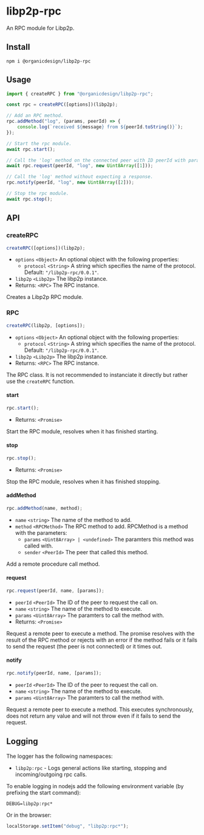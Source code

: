 # libp2p-rpc

An RPC module for Libp2p.

## Install

```
npm i @organicdesign/libp2p-rpc
```

## Usage

```javascript
import { createRPC } from "@organicdesign/libp2p-rpc";

const rpc = createRPC([options])(libp2p);

// Add an RPC method.
rpc.addMethod("log", (params, peerId) => {
	console.log(`received ${message} from ${peerId.toString()}`);
});

// Start the rpc module.
await rpc.start();

// Call the 'log' method on the connected peer with ID peerId with parameter.
await rpc.request(peerId, "log", new Uint8Array([1]));

// Call the 'log' method without expecting a response.
rpc.notify(peerId, "log", new Uint8Array([2]));

// Stop the rpc module.
await rpc.stop();
```

## API

### createRPC

```javascript
createRPC([options])(libp2p);
```

- `options` `<Object>` An optional object with the following properties:
  - `protocol` `<String>` A string which specifies the name of the protocol. Default: `"/libp2p-rpc/0.0.1"`.
- `libp2p` `<Libp2p>` The libp2p instance.
- Returns: `<RPC>` The RPC instance.

Creates a Libp2p RPC module.

### RPC

```javascript
createRPC(libp2p, [options]);
```

- `options` `<Object>` An optional object with the following properties:
  - `protocol` `<String>` A string which specifies the name of the protocol. Default: `"/libp2p-rpc/0.0.1"`.
- `libp2p` `<Libp2p>` The libp2p instance.
- Returns: `<RPC>` The RPC instance.

The RPC class. It is not recommended to instanciate it directly but rather use the `createRPC` function.

#### start

```javascript
rpc.start();
```

- Returns: `<Promise>`

Start the RPC module, resolves when it has finished starting.

#### stop

```javascript
rpc.stop();
```

- Returns: `<Promise>`

Stop the RPC module, resolves when it has finished stopping.

#### addMethod

```javascript
rpc.addMethod(name, method);
```

- `name` `<string>` The name of the method to add.
- `method` `<RPCMethod>` The RPC method to add. RPCMethod is a method with the parameters:
  - `params` `<Uint8Array> | <undefined>` The paramters this method was called with.
  - `sender` `<PeerId>` The peer that called this method.

Add a remote procedure call method.

#### request

```javascript
rpc.request(peerId, name, [params]);
```

- `peerId` `<PeerId>` The ID of the peer to request the call on.
- `name` `<string>` The name of the method to execute.
- `params` `<Uint8Array>` The paramters to call the method with.
- Returns: `<Promise>`

Request a remote peer to execute a method. The promise resolves with the result of the RPC method or rejects with an error if the method fails or it fails to send the request (the peer is not connected) or it times out.

#### notify

```javascript
rpc.notify(peerId, name, [params]);
```

- `peerId` `<PeerId>` The ID of the peer to request the call on.
- `name` `<string>` The name of the method to execute.
- `params` `<Uint8Array>` The paramters to call the method with.

Request a remote peer to execute a method. This executes synchronously, does not return any value and will not throw even if it fails to send the request.

## Logging

The logger has the following namespaces:

* `libp2p:rpc` - Logs general actions like starting, stopping and incoming/outgoing rpc calls.

To enable logging in nodejs add the following environment variable (by prefixing the start command):

```
DEBUG=libp2p:rpc*
```

Or in the browser:

```javascript
localStorage.setItem("debug", "libp2p:rpc*");
